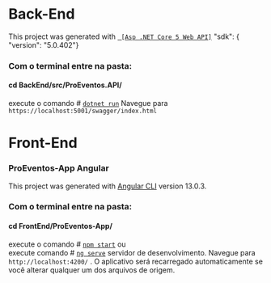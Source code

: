 # Back-End 
This project was generated with <a href="https://docs.microsoft.com/pt-br/dotnet/core/introduction">` [Asp .NET Core 5 Web API]`</a> "sdk": {
    "version": "5.0.402"}
 ### Com o terminal  entre na pasta:
   #### cd BackEnd/src/ProEventos.API/
   execute o comando  # <a href="url">`dotnet run`</a>
    Navegue para `https://localhost:5001/swagger/index.html`


# Front-End

### ProEventos-App Angular

This project was generated with [Angular CLI](https://github.com/angular/angular-cli) version 13.0.3.

 ### Com o terminal  entre na pasta:
  #### cd FrontEnd/ProEventos-App/
  execute o comando  # <a href="url">`npm start`</a>
  ou  
  execute  comando  # <a href="url"> `ng serve`</a> servidor de desenvolvimento. Navegue para `http://localhost:4200/` . O aplicativo será recarregado automaticamente se você alterar qualquer um dos arquivos de origem.


